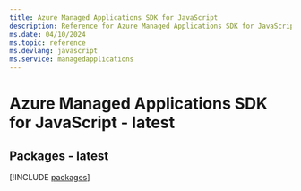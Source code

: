 ```yaml
---
title: Azure Managed Applications SDK for JavaScript
description: Reference for Azure Managed Applications SDK for JavaScript
ms.date: 04/10/2024
ms.topic: reference
ms.devlang: javascript
ms.service: managedapplications
---
```

# Azure Managed Applications SDK for JavaScript - latest
## Packages - latest
[!INCLUDE [packages](managed-applications-index.md)]